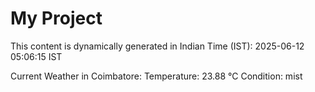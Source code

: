 # My Project

This content is dynamically generated in Indian Time (IST): 2025-06-12 05:06:15 IST


Current Weather in Coimbatore:
Temperature: 23.88 °C
Condition: mist
